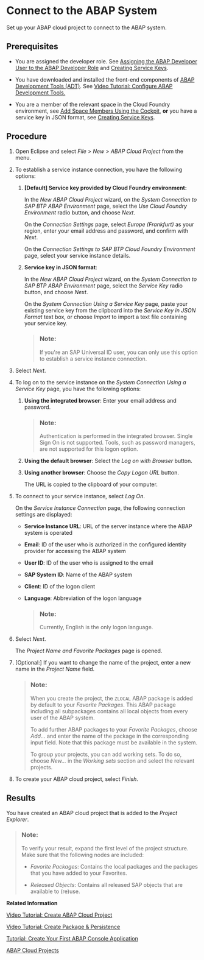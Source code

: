 <!-- loio7379dbd2e1684119bc1dd28874bbbb7b -->

# Connect to the ABAP System

Set up your ABAP cloud project to connect to the ABAP system.



<a name="loio7379dbd2e1684119bc1dd28874bbbb7b__prereq_egy_214_l2b"/>

## Prerequisites

-   You are assigned the developer role. See [Assigning the ABAP Developer User to the ABAP Developer Role](../20-getting-started/assigning-the-abap-developer-user-to-the-abap-developer-role-13b2cfb.md) and [Creating Service Keys](creating-service-keys-4514a14.md).
-   You have downloaded and installed the front-end components of [ABAP Development Tools \(ADT\)](https://tools.hana.ondemand.com/#abap). See [Video Tutorial: Configure ABAP Development Tools.](https://www.youtube.com/watch?v=hgJgDTyB6Kg&list=PLkzo92owKnVxWqJSoFLGe1VRkzOs4Ucdr&index=5&t=0s) 

-   You are a member of the relevant space in the Cloud Foundry environment, see [Add Space Members Using the Cockpit](https://help.sap.com/viewer/65de2977205c403bbc107264b8eccf4b/Cloud/en-US/81d0b4dcfbc84016b6b3c1465d4272f4.html), **or** you have a service key in JSON format, see [Creating Service Keys](https://help.sap.com/products/BTP/65de2977205c403bbc107264b8eccf4b/4514a14ab6424d9f84f1b8650df609ce.html?version=Cloud).



## Procedure

1.  Open Eclipse and select *File* \> *New* \> *ABAP Cloud Project* from the menu.

2.  To establish a service instance connection, you have the following options:

    1.  **\[Default\] Service key provided by Cloud Foundry environment:** 

        In the *New ABAP Cloud Project* wizard, on the *System Connection to SAP BTP ABAP Environment* page, select the *Use Cloud Foundry Environment* radio button, and choose *Next*.

        On the *Connection Settings* page, select *Europe \(Frankfurt\)* as your region, enter your email address and password, and confirm with *Next*.

        On the *Connection Settings to SAP BTP Cloud Foundry Environment* page, select your service instance details.

    2.  **Service key in JSON format**:

        In the *New ABAP Cloud Project* wizard, on the *System Connection to SAP BTP ABAP Environment* page, select the *Service Key* radio button, and choose *Next*.

        On the *System Connection Using a Service Key* page, paste your existing service key from the clipboard into the *Service Key in JSON Format* text box, or choose *Import* to import a text file containing your service key.

        > ### Note:  
        > If you're an SAP Universal ID user, you can only use this option to establish a service instance connection.


3.  Select *Next*.

4.  To log on to the service instance on the *System Connection Using a Service Key* page, you have the following options:

    1.  **Using the integrated browser**: Enter your email address and password.

        > ### Note:  
        > Authentication is performed in the integrated browser. Single Sign On is not supported. Tools, such as password managers, are not supported for this logon option.

    2.  **Using the default browser**: Select the *Log on with Browser* button.

    3.  **Using another browser**: Choose the *Copy Logon URL* button.

        The URL is copied to the clipboard of your computer.


5.  To connect to your service instance, select *Log On*.

    On the *Service Instance Connection* page, the following connection settings are displayed:

    -   **Service Instance URL**: URL of the server instance where the ABAP system is operated

    -   **Email**: ID of the user who is authorized in the configured identity provider for accessing the ABAP system

    -   **User ID**: ID of the user who is assigned to the email

    -   **SAP System ID**: Name of the ABAP system

    -   **Client**: ID of the logon client

    -   **Language**: Abbreviation of the logon language

        > ### Note:  
        > Currently, English is the only logon language.


6.  Select *Next*.

    The *Project Name and Favorite Packages* page is opened.

7.  \[Optional:\] If you want to change the name of the project, enter a new name in the *Project Name* field.

    > ### Note:  
    > When you create the project, the `ZLOCAL` ABAP package is added by default to your *Favorite Packages*. This ABAP package including all subpackages contains all local objects from every user of the ABAP system.
    > 
    > To add further ABAP packages to your *Favorite Packages*, choose *Add...* and enter the name of the package in the corresponding input field. Note that this package must be available in the system.
    > 
    > To group your projects, you can add working sets. To do so, choose *New...* in the *Working sets* section and select the relevant projects.

8.  To create your ABAP cloud project, select *Finish*.




<a name="loio7379dbd2e1684119bc1dd28874bbbb7b__result_sht_wkv_l2b"/>

## Results

You have created an ABAP cloud project that is added to the *Project Explorer*.

> ### Note:  
> To verify your result, expand the first level of the project structure. Make sure that the following nodes are included:
> 
> -   *Favorite Packages*: Contains the local packages and the packages that you have added to your Favorites.
> 
> -   *Released Objects*: Contains all released SAP objects that are available to \(re\)use.

**Related Information**  


[Video Tutorial: Create ABAP Cloud Project](https://www.youtube.com/watch?v=fRQbG9XSlHg&list=PLkzo92owKnVxWqJSoFLGe1VRkzOs4Ucdr&index=5)

[Video Tutorial: Create Package & Persistence](https://www.youtube.com/watch?v=82OWiDm2600&list=PLkzo92owKnVxWqJSoFLGe1VRkzOs4Ucdr&index=6)

[Tutorial: Create Your First ABAP Console Application](https://developers.sap.com/tutorials/abap-environment-console-application.html)

[ABAP Cloud Projects](https://help.sap.com/viewer/5371047f1273405bb46725a417f95433/Cloud/en-US/4ec176c76e391014adc9fffe4e204223.html)

